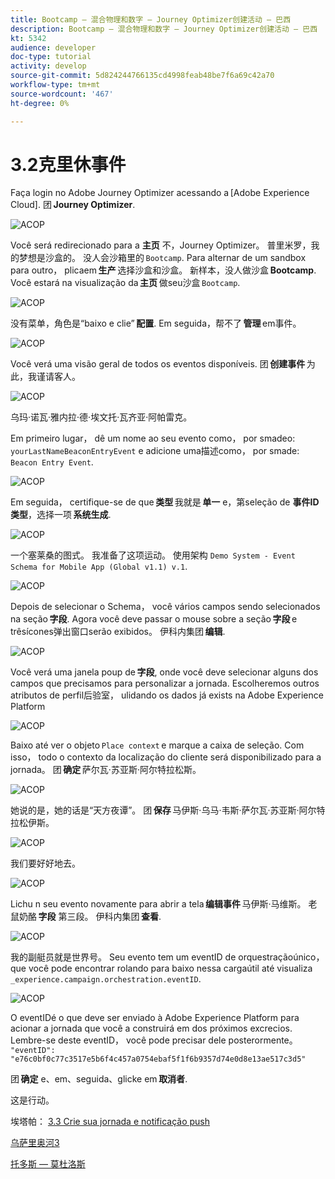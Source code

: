 ```yaml
---
title: Bootcamp — 混合物理和数字 — Journey Optimizer创建活动 — 巴西
description: Bootcamp — 混合物理和数字 — Journey Optimizer创建活动 — 巴西
kt: 5342
audience: developer
doc-type: tutorial
activity: develop
source-git-commit: 5d824244766135cd4998feab48be7f6a69c42a70
workflow-type: tm+mt
source-wordcount: '467'
ht-degree: 0%

---
```


# 3.2克里休事件

Faça login no Adobe Journey Optimizer acessando a [Adobe Experience Cloud]. 团 **Journey Optimizer**.

![ACOP](./images/acophome.png)

Você será redirecionado para a **主页** 不，Journey Optimizer。 普里米罗，我的梦想是沙盒的。 没人会沙箱里的 `Bootcamp`. Para alternar de um sandbox para outro， plicaem **生产** 选择沙盒和沙盒。 新样本，没人做沙盒 **Bootcamp**. Você estará na visualização da **主页** 做seu沙盒 `Bootcamp`.

![ACOP](./images/acoptriglp.png)

没有菜单，角色是“baixo e clie” **配置**. Em seguida，帮不了 **管理** em事件。

![ACOP](./images/acopmenu.png)

Você verá uma visão geral de todos os eventos disponíveis. 团 **创建事件** 为此，我谨请客人。

![ACOP](./images/emptyevent.png)

乌玛·诺瓦·雅内拉·德·埃文托·瓦齐亚·阿帕雷克。

Em primeiro lugar， dê um nome ao seu evento como， por smadeo: `yourLastNameBeaconEntryEvent` e adicione uma描述como， por smade: `Beacon Entry Event`.

![ACOP](./images/eventdescription.png)

Em seguida， certifique-se de que **类型** 我就是 **单一** e，第seleção de **事件ID类型**，选择一项 **系统生成**.

![ACOP](./images/eventidtype.png)

一个塞莱桑的图式。 我准备了这项运动。 使用架构 `Demo System - Event Schema for Mobile App (Global v1.1) v.1`.

![ACOP](./images/eventschema.png)

Depois de selecionar o Schema， você vários campos sendo selecionados na seção **字段**. Agora você deve passar o mouse sobre a seção **字段** e trêsícones弹出窗口serão exibidos。 伊科内集团 **编辑**.

![ACOP](./images/eventpayload.png)

Você verá uma janela poup de **字段**, onde você deve selecionar alguns dos campos que precisamos para personalizar a jornada. Escolheremos outros atributos de perfil后验室， ulidando os dados já exists na Adobe Experience Platform

![ACOP](./images/eventfields.png)

Baixo até ver o objeto `Place context` e marque a caixa de seleção. Com isso， todo o contexto da localização do cliente será disponibilizado para a jornada。 团 **确定** 萨尔瓦·苏亚斯·阿尔特拉松斯。

![ACOP](./images/eventpayloadbr.png)

她说的是，她的话是“天方夜谭”。 团 **保存** 马伊斯·乌马·韦斯·萨尔瓦·苏亚斯·阿尔特拉松伊斯。

![ACOP](./images/eventsave.png)

我们要好好地去。

![ACOP](./images/eventdone.png)

Lichu n seu evento novamente para abrir a tela **编辑事件** 马伊斯·马维斯。 老鼠奶酪 **字段** 第三段。 伊科内集团 **查看**.

![ACOP](./images/viewevent.png)

我的副艇员就是世界号。
Seu evento tem um eventID de orquestraçãoúnico， que você pode encontrar rolando para baixo nessa cargaútil até visualiza `_experience.campaign.orchestration.eventID`.

![ACOP](./images/payloadeventID.png)

O eventIDé o que deve ser enviado à Adobe Experience Platform para acionar a jornada que você a construirá em dos próximos excrecios. Lembre-se deste eventID， você pode precisar dele posterormente。
`"eventID": "e76c0bf0c77c3517e5b6f4c457a0754ebaf5f1f6b9357d74e0d8e13ae517c3d5"`

团 **确定** e、em、seguida、glicke em **取消者**.

这是行动。

埃塔帕： [3.3 Crie sua jornada e notificação push](./ex3.md)

[乌萨里奥河3](./uc3.md)

[托多斯 — 莫杜洛斯](../../overview.md)
